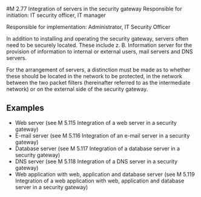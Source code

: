 #M 2.77 Integration of servers in the security gateway
Responsible for initiation: IT security officer, IT manager

Responsible for implementation: Administrator, IT Security Officer

In addition to installing and operating the security gateway, servers often need to be securely located. These include z. B. Information server for the provision of information to internal or external users, mail servers and DNS servers.

For the arrangement of servers, a distinction must be made as to whether these should be located in the network to be protected, in the network between the two packet filters (hereinafter referred to as the intermediate network) or on the external side of the security gateway.



## Examples 
* Web server (see M 5.115 Integration of a web server in a security gateway)
* E-mail server (see M 5.116 Integration of an e-mail server in a security gateway)
* Database server (see M 5.117 Integration of a database server in a security gateway)
* DNS server (see M 5.118 Integration of a DNS server in a security gateway)
* Web application with web, application and database server (see M 5.119 Integration of a web application with web, application and database server in a security gateway)




